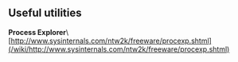 

## Useful utilities

**Process Explorer**\\
[http://www.sysinternals.com/ntw2k/freeware/procexp.shtml](/wiki/http://www.sysinternals.com/ntw2k/freeware/procexp.shtml)